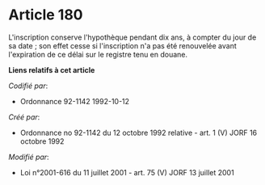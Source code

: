 # Article 180

L'inscription conserve l'hypothèque pendant dix ans, à compter du jour de sa date ; son effet cesse si l'inscription n'a pas
été renouvelée avant l'expiration de ce délai sur le registre tenu en douane.

**Liens relatifs à cet article**

_Codifié par_:

  - Ordonnance 92-1142 1992-10-12

_Créé par_:

  - Ordonnance no 92-1142 du 12 octobre 1992 relative  - art. 1 (V) JORF 16 octobre 1992

_Modifié par_:

  - Loi n°2001-616 du 11 juillet 2001 - art. 75 (V) JORF 13 juillet 2001
